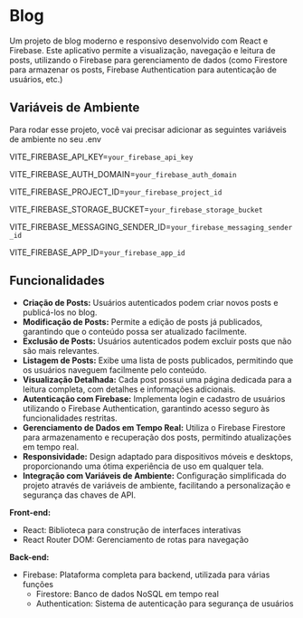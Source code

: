 
# Blog

Um projeto de blog moderno e responsivo desenvolvido com React e Firebase. Este aplicativo permite a visualização, navegação e leitura de posts, utilizando o Firebase para gerenciamento de dados (como Firestore para armazenar os posts, Firebase Authentication para autenticação de usuários, etc.)


## Variáveis de Ambiente

Para rodar esse projeto, você vai precisar adicionar as seguintes variáveis de ambiente no seu .env

VITE_FIREBASE_API_KEY=`your_firebase_api_key`

VITE_FIREBASE_AUTH_DOMAIN=`your_firebase_auth_domain`

VITE_FIREBASE_PROJECT_ID=`your_firebase_project_id`

VITE_FIREBASE_STORAGE_BUCKET=`your_firebase_storage_bucket`

VITE_FIREBASE_MESSAGING_SENDER_ID=`your_firebase_messaging_sender_id`

VITE_FIREBASE_APP_ID=`your_firebase_app_id`



## Funcionalidades

- **Criação de Posts:** Usuários autenticados podem criar novos posts e publicá-los no blog.
- **Modificação de Posts:** Permite a edição de posts já publicados, garantindo que o conteúdo possa ser atualizado facilmente.
- **Exclusão de Posts:** Usuários autenticados podem excluir posts que não são mais relevantes.
- **Listagem de Posts:** Exibe uma lista de posts publicados, permitindo que os usuários naveguem facilmente pelo conteúdo.
- **Visualização Detalhada:** Cada post possui uma página dedicada para a leitura completa, com detalhes e informações adicionais.
- **Autenticação com Firebase:** Implementa login e cadastro de usuários utilizando o Firebase Authentication, garantindo acesso seguro às funcionalidades restritas.
- **Gerenciamento de Dados em Tempo Real:** Utiliza o Firebase Firestore para armazenamento e recuperação dos posts, permitindo atualizações em tempo real.
- **Responsividade:** Design adaptado para dispositivos móveis e desktops, proporcionando uma ótima experiência de uso em qualquer tela.
- **Integração com Variáveis de Ambiente:** Configuração simplificada do projeto através de variáveis de ambiente, facilitando a personalização e segurança das chaves de API.


**Front-end:**
- React: Biblioteca para construção de interfaces interativas
- React Router DOM: Gerenciamento de rotas para navegação
  
**Back-end:**
- Firebase: Plataforma completa para backend, utilizada para várias funções
  - Firestore: Banco de dados NoSQL em tempo real
  - Authentication: Sistema de autenticação para segurança de usuários
